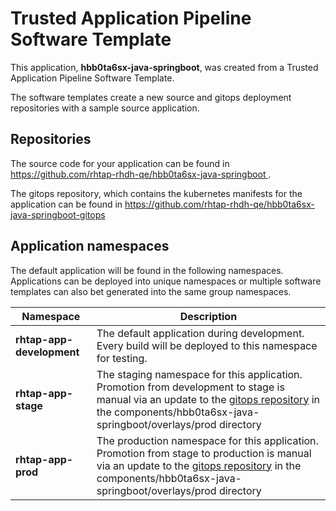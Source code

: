 # Trusted Application Pipeline Software Template

This application, **hbb0ta6sx-java-springboot**, was created from a Trusted Application Pipeline Software Template.

The software templates create a new source and gitops deployment repositories with a sample source application. 

## Repositories

The source code for your application can be found in [https://github.com/rhtap-rhdh-qe/hbb0ta6sx-java-springboot ](https://github.com/rhtap-rhdh-qe/hbb0ta6sx-java-springboot ).
 
The gitops repository, which contains the kubernetes manifests for the application can be found in 
[https://github.com/rhtap-rhdh-qe/hbb0ta6sx-java-springboot-gitops ](https://github.com/rhtap-rhdh-qe/hbb0ta6sx-java-springboot-gitops ) 

## Application namespaces 

The default application will be found in the following namespaces. Applications can be deployed into unique namespaces or multiple software templates can also bet generated into the same group namespaces.  

|  Namespace   |  Description   |  
| -------- | -------- |   
| **rhtap-app-development** | The default application during development. Every build will be deployed to this namespace for testing. | 
| **rhtap-app-stage** | The staging namespace for this application. Promotion from development to stage is manual via an update to the [gitops repository](https://github.com/rhtap-rhdh-qe/hbb0ta6sx-java-springboot-gitops ) in the components/hbb0ta6sx-java-springboot/overlays/prod directory |  
| **rhtap-app-prod** | The production namespace for this application. Promotion from stage to production is manual via an update to the [gitops repository](https://github.com/rhtap-rhdh-qe/hbb0ta6sx-java-springboot-gitops ) in the components/hbb0ta6sx-java-springboot/overlays/prod directory | 